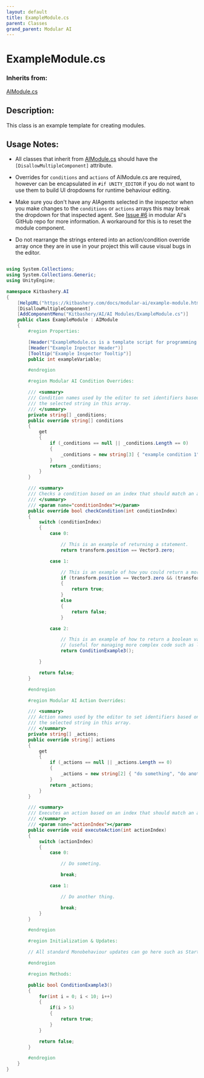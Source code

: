 ```yaml
---
layout: default
title: ExampleModule.cs
parent: Classes
grand_parent: Modular AI
---
```


# ExampleModule.cs

### Inherits from:
[AIModule.cs](https://kitbashery.com/docs/modular-ai/ai-module.html)

## Description:
This class is an example template for creating modules.

## Usage Notes:
* All classes that inherit from [AIModule.cs](https://kitbashery.com/docs/modular-ai/ai-module.html) should have the `[DisallowMultipleComponent]` attribute.

* Overrides for `conditions` and `actions` of AIModule.cs are required, however can be encapsulated in `#if UNITY_EDITOR` if you do not want to use them to build UI dropdowns for runtime behaviour editing.

* Make sure you don't have any AIAgents selected in the inspector when you make changes to the `conditions` or `actions` arrays this may break the dropdown for that inspected agent. See [Issue #6](https://github.com/Kitbashery/Modular-AI/issues/6) in modular AI's GitHub repo for more information. A workaround for this is to reset the module component.

* Do not rearrange the strings entered into an action/condition override array once they are in use in your project this will cause visual bugs in the editor.

```csharp

using System.Collections;
using System.Collections.Generic;
using UnityEngine;

namespace Kitbashery.AI
{
    [HelpURL("https://kitbashery.com/docs/modular-ai/example-module.html")]
    [DisallowMultipleComponent]
    [AddComponentMenu("Kitbashery/AI/AI Modules/ExampleModule.cs")]
    public class ExampleModule : AIModule
    {
        #region Properties:

        [Header("ExampleModule.cs is a template script for programming reference.")]
        [Header("Example Inpector Header")]
        [Tooltip("Example Inspector Tooltip")]
        public int exampleVariable;

        #endregion

        #region Modular AI Condition Overrides:

        /// <summary>
        /// Condition names used by the editor to set identifiers based on the index of 
        /// the selected string in this array.
        /// </summary>
        private string[] _conditions;
        public override string[] conditions
        {
            get
            {
                if (_conditions == null || _conditions.Length == 0)
                {
                    _conditions = new string[3] { "example condition 1", "example condition 2", "example condition 3" };
                }
                return _conditions;
            }
        }

        /// <summary>
        /// Checks a condition based on an index that should match an action's name in this module's actions array.
        /// </summary>
        /// <param name="conditionIndex"></param>
        public override bool checkCondition(int conditionIndex)
        {
            switch (conditionIndex)
            {
                case 0:

                    // This is an example of returning a statement.
                    return transform.position == Vector3.zero;

                case 1:

                    // This is an example of how you could return a more complex statement.
                    if (transform.position == Vector3.zero && (transform.position.y > 1 || transform.position.y < 0))
                    {
                        return true;
                    }
                    else
                    {
                        return false;
                    }

                case 2:

                    // This is an example of how to return a boolean value from a method 
                    // (useful for managing more complex code such as loops).
                    return ConditionExample3();

            }

            return false;
        }

        #endregion

        #region Modular AI Action Overrides:

        /// <summary>
        /// Action names used by the editor to set identifiers based on the index of 
        /// the selected string in this array.
        /// </summary>
        private string[] _actions;
        public override string[] actions
        {
            get
            {
                if (_actions == null || _actions.Length == 0)
                {
                    _actions = new string[2] { "do something", "do another thing" };
                }
                return _actions;
            }
        }

        /// <summary>
        /// Executes an action based on an index that should match an action's name in this module's actions array.
        /// </summary>
        /// <param name="actionIndex"></param>
        public override void executeAction(int actionIndex)
        {
            switch (actionIndex)
            {
                case 0:

                    // Do someting.

                    break;

                case 1:

                    // Do another thing.

                    break;
            }
        }

        #endregion

        #region Initialization & Updates:

        // All standard Monobehaviour updates can go here such as Start() and Update().

        #endregion

        #region Methods:

        public bool ConditionExample3()
        {
            for(int i = 0; i < 10; i++)
            {
                if(i > 5)
                {
                    return true;
                }
            }

            return false;
        }

        #endregion
    }
}
```
